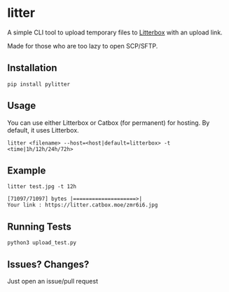 # litter

A simple CLI tool to upload temporary files to [Litterbox](https://litterbox.catbox.moe/) with an upload link.

Made for those who are too lazy to open SCP/SFTP.

## Installation
```
pip install pylitter
```

## Usage

You can use either Litterbox or Catbox (for permanent) for hosting. By default, it uses Litterbox.

```
litter <filename> --host=<host|default=litterbox> -t <time|1h/12h/24h/72h>
```

## Example
```
litter test.jpg -t 12h   

[71097/71097] bytes |====================>|
Your link : https://litter.catbox.moe/zmr6i6.jpg
```

## Running Tests
```
python3 upload_test.py
```

## Issues? Changes?
Just open an issue/pull request
